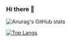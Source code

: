 ### Hi there 👋

![Anurag's GitHub stats](https://github-readme-stats.vercel.app/api?username=matiast02&count_private=true&theme=radical)

[![Top Langs](https://github-readme-stats.vercel.app/api/top-langs/?username=matiast02&&langs_count=8&hide=C,C++)](https://github.com/matiast02/github-readme-stats)
<!--
**matiast02/matiast02** is a ✨ _special_ ✨ repository because its `README.md` (this file) appears on your GitHub profile.

Here are some ideas to get you started:

- 🔭 I’m currently working on ...
- 🌱 I’m currently learning ...
- 👯 I’m looking to collaborate on ...
- 🤔 I’m looking for help with ...
- 💬 Ask me about ...
- 📫 How to reach me: ...
- 😄 Pronouns: ...
- ⚡ Fun fact: ...
-->
